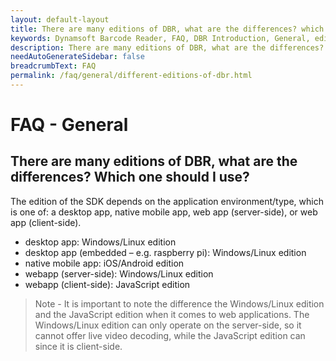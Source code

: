 ```yaml
---
layout: default-layout
title: There are many editions of DBR, what are the differences? which one should I use?
keywords: Dynamsoft Barcode Reader, FAQ, DBR Introduction, General, editions
description: There are many editions of DBR, what are the differences? which one should I use?
needAutoGenerateSidebar: false
breadcrumbText: FAQ
permalink: /faq/general/different-editions-of-dbr.html
---
```


# FAQ - General

## There are many editions of DBR, what are the differences? Which one should I use?

The edition of the SDK depends on the application environment/type, which is one of: a desktop app, native mobile app, web app (server-side), or web app (client-side).

- desktop app: Windows/Linux edition
- desktop app (embedded – e.g. raspberry pi): Windows/Linux edition
- native mobile app: iOS/Android edition
- webapp (server-side): Windows/Linux edition
- webapp (client-side): JavaScript edition

> Note - It is important to note the difference the Windows/Linux edition and the JavaScript edition when it comes to web applications. The Windows/Linux edition can only operate on the server-side, so it cannot offer live video decoding, while the JavaScript edition can since it is client-side.

